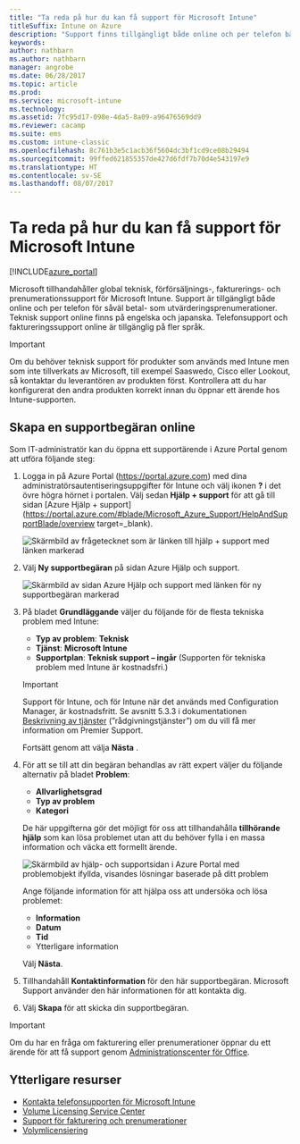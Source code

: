 ```yaml
---
title: "Ta reda på hur du kan få support för Microsoft Intune"
titleSuffix: Intune on Azure
description: "Support finns tillgängligt både online och per telefon både för betal- och utvärderingsprenumerationer.\""
keywords: 
author: nathbarn
ms.author: nathbarn
manager: angrobe
ms.date: 06/28/2017
ms.topic: article
ms.prod: 
ms.service: microsoft-intune
ms.technology: 
ms.assetid: 7fc95d17-098e-4da5-8a09-a96476569dd9
ms.reviewer: cacamp
ms.suite: ems
ms.custom: intune-classic
ms.openlocfilehash: 8c761b3e5c1acb36f5604dc3bf1cd9ce08b29494
ms.sourcegitcommit: 99ffed621855357de427d6fdf7b70d4e543197e9
ms.translationtype: HT
ms.contentlocale: sv-SE
ms.lasthandoff: 08/07/2017
---
```

# <a name="how-to-get-support-for-microsoft-intune"></a>Ta reda på hur du kan få support för Microsoft Intune

[!INCLUDE[azure_portal](./includes/note-for-both-portals.md)]

Microsoft tillhandahåller global teknisk, förförsäljnings-, fakturerings- och prenumerationssupport för Microsoft Intune. Support är tillgängligt både online och per telefon för såväl betal- som utvärderingsprenumerationer. Teknisk support online finns på engelska och japanska. Telefonsupport och faktureringssupport online är tillgänglig på fler språk.

>[!IMPORTANT]
> Om du behöver teknisk support för produkter som används med Intune men som inte tillverkats av Microsoft, till exempel Saaswedo, Cisco eller Lookout, så kontaktar du leverantören av produkten först. Kontrollera att du har konfigurerat den andra produkten korrekt innan du öppnar ett ärende hos Intune-supporten.

## <a name="create-an-online-support-ticket"></a>Skapa en supportbegäran online

Som IT-administratör kan du öppna ett supportärende i Azure Portal genom att utföra följande steg:

1. Logga in på Azure Portal (https://portal.azure.com) med dina administratörsautentiseringsuppgifter för Intune och välj ikonen **?** i det övre högra hörnet i portalen. Välj sedan **Hjälp + support** för att gå till sidan [Azure Hjälp + support](https://portal.azure.com/#blade/Microsoft_Azure_Support/HelpAndSupportBlade/overview target=_blank).

    ![Skärmbild av frågetecknet som är länken till hjälp + support med länken markerad](./media/azure-get-support.png)

2. Välj **Ny supportbegäran** på sidan Azure Hjälp och support.

    ![Skärmbild av sidan Azure Hjälp och support med länken för ny supportbegäran markerad](./media/azure-support-ticket-link.png)
3. På bladet **Grundläggande** väljer du följande för de flesta tekniska problem med Intune:
    - **Typ av problem**: **Teknisk**
    - **Tjänst**: **Microsoft Intune**
    - **Supportplan**: **Teknisk support – ingår** (Supporten för tekniska problem med Intune är kostnadsfri.)

    >[!IMPORTANT]
    >Support för Intune, och för Intune när det används med Configuration Manager, är kostnadsfritt. Se avsnitt 5.3.3 i dokumentationen [Beskrivning av tjänster](https://www.microsoft.com/microsoftservices/services-list.aspx) (”rådgivningstjänster”) om du vill få mer information om Premier Support.

    Fortsätt genom att välja **Nästa** .
4. För att se till att din begäran behandlas av rätt expert väljer du följande alternativ på bladet **Problem**:
    - **Allvarlighetsgrad**
    - **Typ av problem**
    - **Kategori**

    De här uppgifterna gör det möjligt för oss att tillhandahålla **tillhörande hjälp** som kan lösa problemet utan att du behöver fylla i en massa information och väcka ett formellt ärende.

    ![Skärmbild av hjälp- och supportsidan i Azure Portal med problemobjekt ifyllda, visandes lösningar baserade på ditt problem](./media/support-need-solutions.png)

    Ange följande information för att hjälpa oss att undersöka och lösa problemet:
    -   **Information**
    - **Datum**
    - **Tid**
    - Ytterligare information

    Välj **Nästa**.
5. Tillhandahåll **Kontaktinformation** för den här supportbegäran. Microsoft Support använder den här informationen för att kontakta dig.
6. Välj **Skapa** för att skicka din supportbegäran.

>[!IMPORTANT]
>Om du har en fråga om fakturering eller prenumerationer öppnar du ett ärende för att få support genom [Administrationscenter för Office](https://portal.office.com/Support/SupportEntry.aspx).

## <a name="additional-resources"></a>Ytterligare resurser
- [Kontakta telefonsupporten för Microsoft Intune](phone-support-contact.md)
- [Volume Licensing Service Center](http://go.microsoft.com/fwlink/p/?LinkID=282016)
- [Support för fakturering och prenumerationer](https://support.office.com/article/Contact-Office-365-for-business-support-Admin-Help-32a17ca7-6fa0-4870-8a8d-e25ba4ccfd4b)
- [Volymlicensiering](http://go.microsoft.com/fwlink/p/?LinkID=282015)
